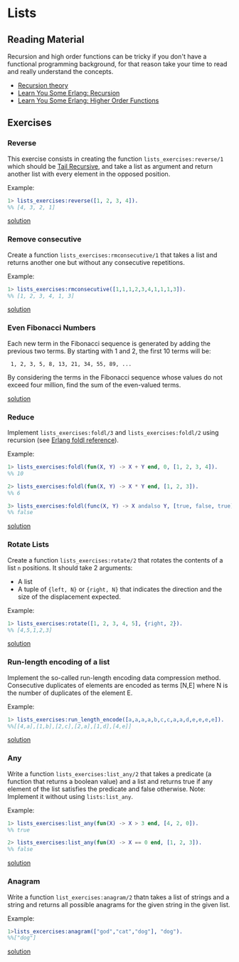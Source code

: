 # Lists

## Reading Material

Recursion and high order functions can be tricky if you don't have a functional programming background, for that reason take your time to read and really understand the concepts.

- [Recursion theory](https://en.wikipedia.org/wiki/Recursion_(computer_science))
- [Learn You Some Erlang: Recursion](http://learnyousomeerlang.com/recursion)
- [Learn You Some Erlang: Higher Order Functions](http://learnyousomeerlang.com/higher-order-functions)

## Exercises

### Reverse
This exercise consists in creating the function `lists_exercises:reverse/1` which should be [Tail Recursive](https://stackoverflow.com/questions/33923/what-is-tail-recursion), and take a list as argument and return another list with every element in the opposed position.

Example:
``` erlang
1> lists_exercises:reverse([1, 2, 3, 4]).
%% [4, 3, 2, 1]
```
[solution](solution/lists_exercises.erl#L14-L17)

### Remove consecutive
Create a function `lists_exercises:rmconsecutive/1` that takes a list and returns another one but without any consecutive repetitions.

Example:
``` erlang
1> lists_exercises:rmconsecutive([1,1,1,2,3,4,1,1,1,3]).
%% [1, 2, 3, 4, 1, 3]
```
[solution](solution/lists_exercises.erl#L21-L31)

### Even Fibonacci Numbers
Each new term in the Fibonacci sequence is generated by adding the previous two terms. By starting with 1 and 2, the first 10 terms will be:

` 1, 2, 3, 5, 8, 13, 21, 34, 55, 89, ...`

By considering the terms in the Fibonacci sequence whose values do not exceed four million, find the sum of the even-valued terms.

[solution](solution/lists_exercises.erl#L35-L60)

### Reduce
Implement `lists_exercises:foldl/3` and `lists_exercises:foldl/2` using recursion (see [Erlang foldl reference](http://erlang.org/doc/man/lists.html#foldl-3)).

Example:
``` erlang
1> lists_exercises:foldl(fun(X, Y) -> X + Y end, 0, [1, 2, 3, 4]).
%% 10

2> lists_exercises:foldl(fun(X, Y) -> X * Y end, [1, 2, 3]).
%% 6

3> lists_exercises:foldl(func(X, Y) -> X andalso Y, [true, false, true]).
%% false
```
[solution](solution/lists_exercises.erl#L65-L73)

### Rotate Lists
Create a function `lists_exercises:rotate/2` that rotates the contents of a list `n` positions. It should take 2 arguments:

- A list
- A tuple of `{left, N}` or `{right, N}` that indicates the direction and the size of the displacement expected.

Example:
``` erlang
1> lists_exercises:rotate([1, 2, 3, 4, 5], {right, 2}).
%% [4,5,1,2,3]
```
[solution](solution/lists_exercises.erl#L77-L86)

### Run-length encoding of a list
Implement the so-called run-length encoding data compression method. Consecutive duplicates of elements are encoded as terms [N,E] where N is the number of duplicates of the element E.

Example:

``` erlang
1> lists_exercises:run_length_encode([a,a,a,a,b,c,c,a,a,d,e,e,e,e]).
%%[[4,a],[1,b],[2,c],[2,a],[1,d],[4,e]]
```
[solution](solution/lists_exercises.erl#L90-L103)

### Any
Write a function `lists_exercises:list_any/2` that takes a predicate (a function that returns a boolean value) and a list and returns true if any element of the list satisfies the predicate and false otherwise.
Note: Implement it without using `lists:list_any`.

Example:
``` erlang
1> lists_exercises:list_any(fun(X) -> X > 3 end, [4, 2, 0]).
%% true

2> lists_exercises:list_any(fun(X) -> X == 0 end, [1, 2, 3]).
%% false
```
[solution](solution/lists_exercises.erl#L107-L108)

### Anagram
Write a function `list_exercises:anagram/2` thatn takes a list of strings and a string and returns all possible anagrams for the given string in the given list.

Example:
```erlang
1>lists_excercises:anagram(["god","cat","dog"], "dog").
%%["dog"]

```

[solution](solution/lists:exercises.erl#L111-L131)

